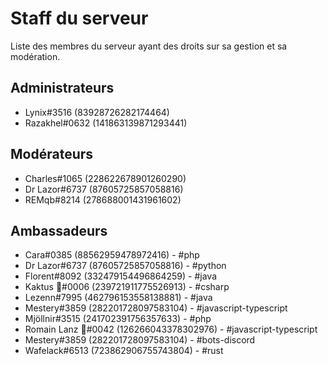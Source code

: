 # Staff du serveur

Liste des membres du serveur ayant des droits sur sa gestion et sa modération.

## Administrateurs

- Lynix#3516 (83928726282174464)
- Razakhel#0632 (141863139871293441)

## Modérateurs

- Charles#1065 (228622678901260290)
- Dr Lazor#6737 (87605725857058816)
- REMqb#8214 (278688001431961602)

## Ambassadeurs

- Cara#0385 (88562959478972416) - #php
- Dr Lazor#6737 (87605725857058816) - #python
- Florent#8092 (332479154496864259) - #java
- Kaktus 🌵#0006 (239721911775526913) - #csharp
- Lezenn#7995 (462796153558138881) - #java
- Mestery#3859 (282201728097583104) - #javascript-typescript
- Mjöllnir#3515 (241702391756357633) - #php
- Romain Lanz 🦊#0042 (126266043378302976) - #javascript-typescript
- Mestery#3859 (282201728097583104) - #bots-discord
- Wafelack#6513 (723862906755743804) - #rust
